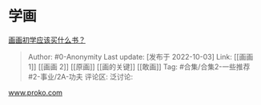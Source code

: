 # 学画
[画画初学应该买什么书？](https://www.zhihu.com/question/359495144/answer/2699655781)

> Author: #0-Anonymity
> Last update: [发布于 2022-10-03]
> Link: [[画画 1]] [[画画 2]] [[原画]] [[画的关键]] [[敢画]]
> Tag: #合集/合集2-一些推荐 #2-事业/2A-功夫
> 评论区:
> 泛讨论:

www.proko.com
